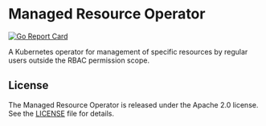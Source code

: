 # Managed Resource Operator

[![Go Report Card](https://goreportcard.com/badge/github.com/isLonerism/managed-resource-operator)](https://goreportcard.com/report/github.com/isLonerism/managed-resource-operator)

A Kubernetes operator for management of specific resources by regular users outside the RBAC permission scope.

## License

The Managed Resource Operator is released under the Apache 2.0 license. See the [LICENSE][license_file] file for details.

[license_file]:./LICENSE